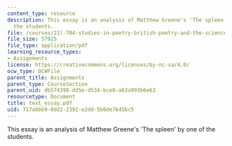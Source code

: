```yaml
---
content_type: resource
description: This essay is an analysis of Matthew Greene's 'The spleen' by one of
  the students.
file: /courses/21l-704-studies-in-poetry-british-poetry-and-the-sciences-of-the-mind-fall-2004/717abbb90dd22392e2dd5b6de7645bc5_text_essay.pdf
file_size: 57925
file_type: application/pdf
learning_resource_types:
- Assignments
license: https://creativecommons.org/licenses/by-nc-sa/4.0/
ocw_type: OCWFile
parent_title: Assignments
parent_type: CourseSection
parent_uid: db574398-dd5e-d534-bce6-a63a993b6e63
resourcetype: Document
title: text_essay.pdf
uid: 717abbb9-0dd2-2392-e2dd-5b6de7645bc5
---
```

This essay is an analysis of Matthew Greene's 'The spleen' by one of the students.
